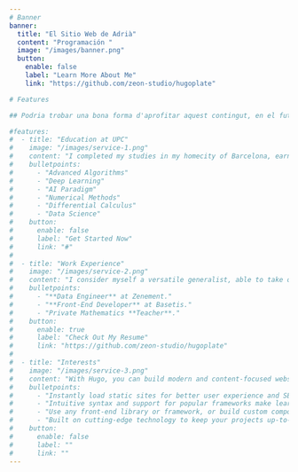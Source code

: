 ```yaml
---
# Banner
banner:
  title: "El Sitio Web de Adrià"
  content: "Programación "
  image: "/images/banner.png"
  button:
    enable: false
    label: "Learn More About Me"
    link: "https://github.com/zeon-studio/hugoplate"

# Features

## Podria trobar una bona forma d'aprofitar aquest contingut, en el futur

#features:
#  - title: "Education at UPC"
#    image: "/images/service-1.png"
#    content: "I completed my studies in my homecity of Barcelona, earning a B.Sc. in **Mathematics** and an M.Sc. in Innovation and Research in **Informatics**."
#    bulletpoints:
#      - "Advanced Algorithms"
#      - "Deep Learning"
#      - "AI Paradigm"
#      - "Numerical Methods"
#      - "Differential Calculus"
#      - "Data Science"
#    button:
#      enable: false
#      label: "Get Started Now"
#      link: "#"
#
#  - title: "Work Experience"
#    image: "/images/service-2.png"
#    content: "I consider myself a versatile generalist, able to take on different roles. While I'm good with computers, I thrive when working with a team."
#    bulletpoints:
#      - "**Data Engineer** at Zenement."
#      - "**Front-End Developer** at Basetis."
#      - "Private Mathematics **Teacher**."
#    button:
#      enable: true
#      label: "Check Out My Resume"
#      link: "https://github.com/zeon-studio/hugoplate"
#
#  - title: "Interests"
#    image: "/images/service-3.png"
#    content: "With Hugo, you can build modern and content-focused websites without sacrificing performance or ease of use."
#    bulletpoints:
#      - "Instantly load static sites for better user experience and SEO."
#      - "Intuitive syntax and support for popular frameworks make learning and using Hugo a breeze."
#      - "Use any front-end library or framework, or build custom components, for any project size."
#      - "Built on cutting-edge technology to keep your projects up-to-date with the latest web standards."
#    button:
#      enable: false
#      label: ""
#      link: ""
---
```

